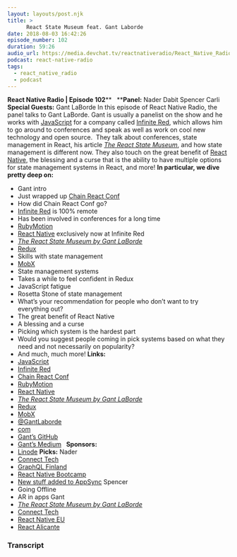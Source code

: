 ```yaml
---
layout: layouts/post.njk
title: >
      React State Museum feat. Gant Laborde
date: 2018-08-03 16:42:26
episode_number: 102
duration: 59:26
audio_url: https://media.devchat.tv/reactnativeradio/React_Native_Radio_Episode_102.mp3
podcast: react-native-radio
tags: 
  - react_native_radio
  - podcast
---
```


 **React Native Radio | Episode 102**** &nbsp; ****Panel:** Nader Dabit Spencer Carli **Special Guests:** Gant LaBorde In this episode of React Native Radio, the panel talks to Gant LaBorde. Gant is usually a panelist on the show and he works with [JavaScript](https://www.javascript.com/) for a company called [Infinite Red](https://infinite.red/), which allows him to go around to conferences and speak as well as work on cool new technology and open source.&nbsp; They talk about conferences, state management in React, his article [_The React State Museum_](https://hackernoon.com/the-react-state-museum-a278c726315), and how state management is different now. They also touch on the great benefit of [React Native](https://facebook.github.io/react-native/), the blessing and a curse that is the ability to have multiple options for state management systems in React, and more! **In particular, we dive pretty deep on:**
- Gant intro
- Just wrapped up [Chain React Conf](https://infinite.red/ChainReactConf)
- How did Chain React Conf go?
- [Infinite Red](https://infinite.red/) is 100% remote
- Has been involved in conferences for a long time
- [RubyMotion](http://www.rubymotion.com/)
- [React Native](https://facebook.github.io/react-native/) exclusively now at Infinite Red
- _[The React State Museum by Gant LaBorde](https://hackernoon.com/the-react-state-museum-a278c726315)_
- [Redux](https://redux.js.org/)
- Skills with state management
- [MobX](https://mobx.js.org/getting-started.html)
- State management systems
- Takes a while to feel confident in Redux
- JavaScript fatigue
- Rosetta Stone of state management
- What’s your recommendation for people who don’t want to try everything out?
- The great benefit of React Native
- A blessing and a curse
- Picking which system is the hardest part
- Would you suggest people coming in pick systems based on what they need and not necessarily on popularity?
- And much, much more!
**Links:**
- [JavaScript](https://www.javascript.com/)
- [Infinite Red](https://infinite.red/)
- [Chain React Conf](https://infinite.red/ChainReactConf)
- [RubyMotion](http://www.rubymotion.com/)
- [React Native](https://facebook.github.io/react-native/)
- _[The React State Museum by Gant LaBorde](https://hackernoon.com/the-react-state-museum-a278c726315)_
- [Redux](https://redux.js.org/)
- [MobX](https://mobx.js.org/getting-started.html)
- [@GantLaborde](https://twitter.com/GantLaborde?ref_src=twsrc%5Egoogle%7Ctwcamp%5Eserp%7Ctwgr%5Eauthor)
- [com](http://gantlaborde.com/)
- [Gant’s GitHub](https://github.com/GantMan)
- [Gant’s Medium](https://medium.com/@gantlaborde) **&nbsp;**
 **Sponsors:**
- [Linode](https://promo.linode.com/reactnativeradio/)
**Picks:** Nader
- [Connect Tech](http://connect.tech/)
- [GraphQL Finland](https://graphql-finland.fi/)
- [React Native Bootcamp](https://tylermcginnis.com/free-react-native-bootcamp/)
- [New stuff added to AppSync](https://aws.amazon.com/appsync/)
Spencer
- Going Offline
- AR in apps
Gant
- _[The React State Museum by Gant LaBorde](https://hackernoon.com/the-react-state-museum-a278c726315)_
- [Connect Tech](http://connect.tech/)
- [React Native EU](https://react-native.eu/)
- [React Alicante](http://reactalicante.es/)


### Transcript


